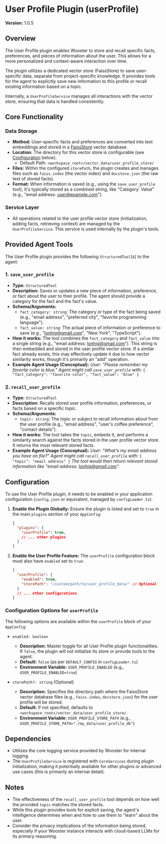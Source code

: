 # User Profile Plugin (userProfile)

**Version:** 1.0.5

## Overview

The User Profile plugin enables Wooster to store and recall specific facts, preferences, and pieces of information about the user. This allows for a more personalized and context-aware interaction over time.

The plugin utilizes a dedicated vector store (FaissStore) to save user-specific data, separate from project-specific knowledge. It provides tools for the agent to explicitly save new information to this profile or recall existing information based on a topic.

Internally, a `UserProfileService` manages all interactions with the vector store, ensuring that data is handled consistently.

## Core Functionality

### Data Storage

-   **Method:** User-specific facts and preferences are converted into text embeddings and stored in a [FaissStore](https://github.com/facebookresearch/faiss) vector database.
-   **Location:** The directory for this vector store is configurable (see [Configuration](#configuration) below).
    -   Default Path: `<workspace_root>/vector_data/user_profile_store/`
-   **Files:** Within the configured `storePath`, the plugin creates and manages files such as `faiss.index` (the vector index) and `docstore.json` (the raw text of stored facts).
-   **Format:** When information is saved (e.g., using the `save_user_profile` tool), it's typically stored as a combined string, like "Category: Value" (e.g., "email address: user@example.com").

### Service Layer

-   All operations related to the user profile vector store (initialization, adding facts, retrieving context) are managed by the `UserProfileService`. This service is used internally by the plugin's tools.

## Provided Agent Tools

The User Profile plugin provides the following `StructuredTool`(s) to the agent:

### 1. `save_user_profile`

-   **Type:** `StructuredTool`
-   **Description:** Saves or updates a new piece of information, preference, or fact about the user to their profile. The agent should provide a category for the fact and the fact's value.
-   **Schema/Arguments:**
    -   `fact_category: string`: The category or type of the fact being saved (e.g., "email address", "preferred city", "favorite programming language").
    -   `fact_value: string`: The actual piece of information or preference to save (e.g., "lonhig@gmail.com", "New York", "TypeScript").
-   **How it works:** The tool combines the `fact_category` and `fact_value` into a single string (e.g., "email address: lonhig@gmail.com"). This string is then embedded and stored in the user profile vector store. If a similar fact already exists, this may effectively update it due to how vector similarity works, though it's primarily an "add" operation.
-   **Example Agent Usage (Conceptual):**
    *User: "Please remember my favorite color is blue."*
    *Agent might call `save_user_profile` with:*
    `{ "fact_category": "favorite color", "fact_value": "blue" }`

### 2. `recall_user_profile`

-   **Type:** `StructuredTool`
-   **Description:** Recalls stored user profile information, preferences, or facts based on a specific topic.
-   **Schema/Arguments:**
    -   `topic: string`: The topic or subject to recall information about from the user profile (e.g., "email address", "user's coffee preference", "contact details").
-   **How it works:** The tool takes the `topic`, embeds it, and performs a similarity search against the facts stored in the user profile vector store. It returns the most relevant stored facts.
-   **Example Agent Usage (Conceptual):**
    *User: "What's my email address you have on file?"*
    *Agent might call `recall_user_profile` with:*
    `{ "topic": "email address" }`
    *The tool would then return relevant stored information like "email address: lonhig@gmail.com".*

## Configuration

To use the User Profile plugin, it needs to be enabled in your application configuration (`config.json` or equivalent, managed by `configLoader.ts`).

1.  **Enable the Plugin Globally:**
    Ensure the plugin is listed and set to `true` in the main `plugins` section of your `AppConfig`:
    ```json
    {
      "plugins": {
        "userProfile": true,
        // ... other plugins
      }
    }
    ```

2.  **Enable the User Profile Feature:**
    The `userProfile` configuration block must also have `enabled` set to `true`:
    ```json
    {
      "userProfile": {
        "enabled": true,
        "storePath": "/custom/path/to/user_profile_data/" // Optional
      }
      // ... other configurations
    }
    ```

### Configuration Options for `userProfile`

The following options are available within the `userProfile` block of your `AppConfig`:

-   `enabled: boolean`
    -   **Description:** Master toggle for all User Profile plugin functionalities. If `false`, the plugin will not initialize its store or provide tools to the agent.
    -   **Default:** `false` (as per `DEFAULT_CONFIG` in `configLoader.ts`)
    -   **Environment Variable:** `USER_PROFILE_ENABLED` (e.g., `USER_PROFILE_ENABLED=true`)

-   `storePath?: string` (Optional)
    -   **Description:** Specifies the directory path where the FaissStore vector database files (e.g., `faiss.index`, `docstore.json`) for the user profile will be stored.
    -   **Default:** If not specified, defaults to `<workspace_root>/vector_data/user_profile_store/`.
    -   **Environment Variable:** `USER_PROFILE_STORE_PATH` (e.g., `USER_PROFILE_STORE_PATH="./my_data/user_profile_db"`)

## Dependencies

-   Utilizes the core logging service provided by Wooster for internal logging.
-   The `UserProfileService` is registered with `CoreServices` during plugin initialization, making it potentially available for other plugins or advanced use cases (this is primarily an internal detail).

## Notes

-   The effectiveness of the `recall_user_profile` tool depends on how well the provided `topic` matches the stored facts.
-   While this plugin provides tools for explicit saving, the agent's intelligence determines when and how to use them to "learn" about the user.
-   Consider the privacy implications of the information being stored, especially if your Wooster instance interacts with cloud-based LLMs for its primary reasoning.
